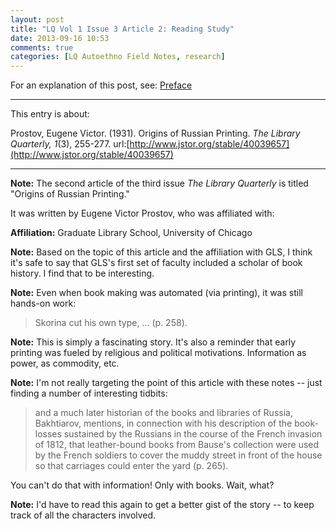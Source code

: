```yaml
---
layout: post
title: "LQ Vol 1 Issue 3 Article 2: Reading Study"
date: 2013-09-16 10:53
comments: true
categories: [LQ Autoethno Field Notes, research]
---
```


For an explanation of this post, see:
[Preface](/blog/2013/08/14/lq-autoethnography-research-journal-preface/)

---

This entry is about:

Prostov, Eugene Victor. (1931). Origins of Russian Printing. *The
Library Quarterly, 1*(3), 255-277.
url:[http://www.jstor.org/stable/40039657](http://www.jstor.org/stable/40039657)

---

**Note:** The second article of the third issue *The Library
Quarterly* is titled "Origins of Russian Printing."

It was written by Eugene Victor Prostov, who was affiliated with:

**Affiliation:** Graduate Library School, University of Chicago

**Note:** Based on the topic of this article and the affiliation
with GLS, I think it's safe to say that GLS's first set of faculty
included a scholar of book history. I find that to be interesting.

**Note:** Even when book making was automated (via printing), it
was still hands-on work:

> Skorina cut his own type, ... (p. 258).

**Note:** This is simply a fascinating story. It's also a reminder
that early printing was fueled by religious and political
motivations. Information as power, as commodity, etc.

**Note:** I'm not really targeting the point of this article with
these notes -- just finding a number of interesting tidbits:

> and a much later historian of the books and libraries of Russia,
> Bakhtiarov, mentions, in connection with his description of the
> book-losses sustained by the Russians in the course of the
> French invasion of 1812, that leather-bound books from Bause's
> collection were used by the French soldiers to cover the muddy
> street in front of the house so that carriages could enter the
> yard (p. 265).

You can't do that with information! Only with books. Wait, what?

**Note:** I'd have to read this again to get a better gist of the
story -- to keep track of all the characters involved.
